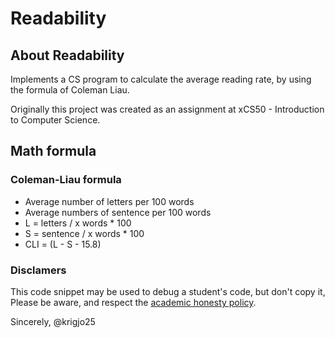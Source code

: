 # Readability

## About Readability

Implements a CS program to calculate the average reading rate,
by using the formula of Coleman Liau.


Originally this project was created as an
assignment at xCS50 - Introduction to Computer Science.

##  Math formula

### Coleman-Liau formula

-   Average number of letters per 100 words
-   Average numbers of sentence per 100 words
-   L = letters / x words * 100
-   S = sentence / x words * 100
-   CLI = (L - S - 15.8)


###  Disclamers

This code snippet may be used to debug
a student's code, but don't copy it,
Please be aware, and respect the [academic honesty policy](https://cs50.harvard.edu/x/2023/honesty/).

Sincerely,
@krigjo25
